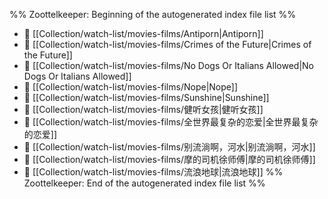 %% Zoottelkeeper: Beginning of the autogenerated index file list  %%
- 📄 [[Collection/watch-list/movies-films/Antiporn|Antiporn]]
- 📄 [[Collection/watch-list/movies-films/Crimes of the Future|Crimes of the Future]]
- 📄 [[Collection/watch-list/movies-films/No Dogs Or Italians Allowed|No Dogs Or Italians Allowed]]
- 📄 [[Collection/watch-list/movies-films/Nope|Nope]]
- 📄 [[Collection/watch-list/movies-films/Sunshine|Sunshine]]
- 📄 [[Collection/watch-list/movies-films/健听女孩|健听女孩]]
- 📄 [[Collection/watch-list/movies-films/全世界最复杂的恋爱|全世界最复杂的恋爱]]
- 📄 [[Collection/watch-list/movies-films/别流淌啊，河水|别流淌啊，河水]]
- 📄 [[Collection/watch-list/movies-films/摩的司机徐师傅|摩的司机徐师傅]]
- 📄 [[Collection/watch-list/movies-films/流浪地球|流浪地球]]
%% Zoottelkeeper: End of the autogenerated index file list  %%
